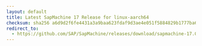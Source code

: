 ```yaml
---
layout: default
title: Latest SapMachine 17 Release for linux-aarch64
checksum: sha256 a6d9d2f6fe4431a3a9baa623fdaf9d3ae4e051f5884829b1777ba63f3f85428b
redirect_to:
  - https://github.com/SAP/SapMachine/releases/download/sapmachine-17.0.8.1/sapmachine-jre-17.0.8.1_linux-aarch64_bin.tar.gz
---
```

